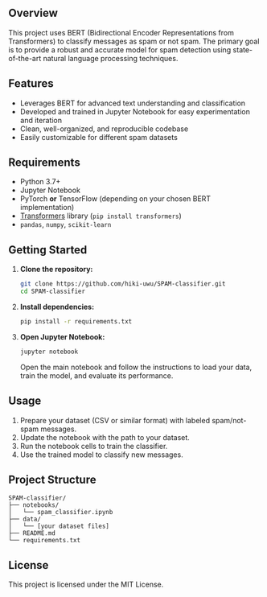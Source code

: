 ## Overview

This project uses BERT (Bidirectional Encoder Representations from Transformers) to classify messages as spam or not spam. The primary goal is to provide a robust and accurate model for spam detection using state-of-the-art natural language processing techniques.

## Features

- Leverages BERT for advanced text understanding and classification
- Developed and trained in Jupyter Notebook for easy experimentation and iteration
- Clean, well-organized, and reproducible codebase
- Easily customizable for different spam datasets

## Requirements

- Python 3.7+
- Jupyter Notebook
- PyTorch **or** TensorFlow (depending on your chosen BERT implementation)
- [Transformers](https://pypi.org/project/transformers/) library (`pip install transformers`)
- `pandas`, `numpy`, `scikit-learn`

## Getting Started

1. **Clone the repository:**
   ```bash
   git clone https://github.com/hiki-uwu/SPAM-classifier.git
   cd SPAM-classifier
   ```

2. **Install dependencies:**
   ```bash
   pip install -r requirements.txt
   ```

3. **Open Jupyter Notebook:**
   ```bash
   jupyter notebook
   ```
   Open the main notebook and follow the instructions to load your data, train the model, and evaluate its performance.

## Usage

1. Prepare your dataset (CSV or similar format) with labeled spam/not-spam messages.
2. Update the notebook with the path to your dataset.
3. Run the notebook cells to train the classifier.
4. Use the trained model to classify new messages.

## Project Structure

```
SPAM-classifier/
├── notebooks/
│   └── spam_classifier.ipynb
├── data/
│   └── [your dataset files]
├── README.md
└── requirements.txt
```

## License

This project is licensed under the MIT License.
